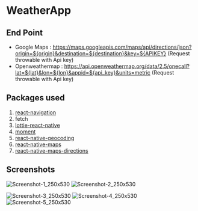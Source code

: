 # WeatherApp
## End Point
- Google Maps : https://maps.googleapis.com/maps/api/directions/json?origin=${origin}&destination=${destination}&key=${APIKEY} (Request throwable with Api key)
- Openweathermap : https://api.openweathermap.org/data/2.5/onecall?lat=${lat}&lon=${lon}&appid=${api_key}&units=metric (Request throwable with Api key)
## Packages used
1. [react-navigation](https://reactnavigation.org/docs/getting-started)
2. fetch
3. [lottie-react-native](https://github.com/lottie-react-native/lottie-react-native)
4. [moment](https://www.npmjs.com/package/moment)
5. [react-native-geocoding](https://www.npmjs.com/package/react-native-geocoding)
6. [react-native-maps](https://github.com/react-native-maps/react-native-maps)
7. [react-native-maps-directions](https://github.com/bramus/react-native-maps-directions)

## Screenshots
![Screenshot-1_250x530](https://user-images.githubusercontent.com/65827361/110605985-c41b4400-819a-11eb-9f58-ccd8454b167b.jpg)
![Screenshot-2_250x530](https://user-images.githubusercontent.com/65827361/110606215-03499500-819b-11eb-8ee3-5bb757719343.jpg)

![Screenshot-3_250x530](https://user-images.githubusercontent.com/65827361/110606224-05135880-819b-11eb-9016-c1d0eaf7c8e6.jpg)
![Screenshot-4_250x530](https://user-images.githubusercontent.com/65827361/110606233-08a6df80-819b-11eb-9460-c006dc01d066.jpg)
![Screenshot-5_250x530](https://user-images.githubusercontent.com/65827361/110606247-0a70a300-819b-11eb-83c4-b5beff69f86f.jpg)
